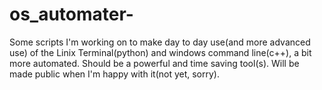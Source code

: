 # os_automater-
Some scripts I'm working on to make day to day use(and more advanced use) of the Linix Terminal(python) and windows command line(c++),  a bit more automated. Should be a powerful and time saving tool(s). Will be made public when I'm happy with it(not yet, sorry).
